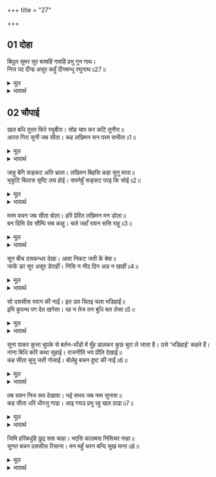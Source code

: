 +++
title = "27"

+++


## 01 दोहा
बिपुल सुमर सुर बरषहिं गावहिं प्रभु गुन गाथ।  
निज पद दीन्ह असुर कहुँ दीनबन्धु रघुनाथ॥27॥  

<details><summary>मूल</summary>

बिपुल सुमर सुर बरषहिं गावहिं प्रभु गुन गाथ।  
निज पद दीन्ह असुर कहुँ दीनबन्धु रघुनाथ॥27॥  
</details>

<details><summary>भावार्थ</summary>

 देवता बहुत से फूल बरसा रहे हैं और प्रभु के गुणों की गाथाएँ (स्तुतियाँ) गा रहे हैं (कि) श्री रघुनाथजी ऐसे दीनबन्धु हैं कि उन्होन्ने असुर को भी अपना परम पद दे दिया॥27॥  
</details>





## 02 चौपाई
खल बधि तुरत फिरे रघुबीरा। सोह चाप कर कटि तूनीरा॥  
आरत गिरा सुनी जब सीता। कह लछिमन सन परम सभीता॥1॥  

<details><summary>मूल</summary>

खल बधि तुरत फिरे रघुबीरा। सोह चाप कर कटि तूनीरा॥  
आरत गिरा सुनी जब सीता। कह लछिमन सन परम सभीता॥1॥  
</details>

<details><summary>भावार्थ</summary>

 दुष्ट मारीच को मारकर श्री रघुवीर तुरन्त लौट पडे। हाथ में धनुष और कमर में तरकस शोभा दे रहा है। इधर जब सीताजी ने दुःखभरी वाणी (मरते समय मारीच की 'हा लक्ष्मण' की आवाज) सुनी तो वे बहुत ही भयभीत होकर लक्ष्मणजी से कहने लगीं॥1॥  
</details>

जाहु बेगि सङ्कट अति भ्राता। लछिमन बिहसि कहा सुनु माता॥  
भृकुटि बिलास सृष्टि लय होई। सपनेहुँ सङ्कट परइ कि सोई॥2॥  

<details><summary>मूल</summary>

जाहु बेगि सङ्कट अति भ्राता। लछिमन बिहसि कहा सुनु माता॥  
भृकुटि बिलास सृष्टि लय होई। सपनेहुँ सङ्कट परइ कि सोई॥2॥  
</details>

<details><summary>भावार्थ</summary>

 तुम शीघ्र जाओ, तुम्हारे भाई बडे सङ्कट में हैं। लक्ष्मणजी ने हँसकर कहा- हे माता! सुनो, जिनके भ्रृकुटि विलास (भौं के इशारे) मात्र से सारी सृष्टि का लय (प्रलय) हो जाता है, वे श्री रामजी क्या कभी स्वप्न में भी सङ्कट में पड सकते हैं?॥2॥  
</details>

मरम बचन जब सीता बोला। हरि प्रेरित लछिमन मन डोला॥  
बन दिसि देव सौम्पि सब काहू। चले जहाँ रावन ससि राहू॥3॥  

<details><summary>मूल</summary>

मरम बचन जब सीता बोला। हरि प्रेरित लछिमन मन डोला॥  
बन दिसि देव सौम्पि सब काहू। चले जहाँ रावन ससि राहू॥3॥  
</details>

<details><summary>भावार्थ</summary>

 इस पर जब सीताजी कुछ मर्म वचन (हृदय में चुभने वाले वचन) कहने लगीं, तब भगवान की प्रेरणा से लक्ष्मणजी का मन भी चञ्चल हो उठा। वे श्री सीताजी को वन और दिशाओं के देवताओं को सौम्पकर वहाँ चले, जहाँ रावण रूपी चन्द्रमा के लिए राहु रूप श्री रामजी थे॥3॥  
</details>

सून बीच दसकन्धर देखा। आवा निकट जती कें बेषा॥  
जाकें डर सुर असुर डेराहीं। निसि न नीद दिन अन्न न खाहीं॥4॥  

<details><summary>मूल</summary>

सून बीच दसकन्धर देखा। आवा निकट जती कें बेषा॥  
जाकें डर सुर असुर डेराहीं। निसि न नीद दिन अन्न न खाहीं॥4॥  
</details>

<details><summary>भावार्थ</summary>

 रावण सूना मौका देखकर यति (सन्न्यासी) के वेष में श्री सीताजी के समीप आया, जिसके डर से देवता और दैत्य तक इतना डरते हैं कि रात को नीन्द नहीं आती और दिन में (भरपेट) अन्न नहीं खाते-॥4॥  
</details>

सो दससीस स्वान की नाईं। इत उत चितइ चला भडिहाईं॥  
इमि कुपन्थ पग देत खगेसा। रह न तेज तन बुधि बल लेसा॥5॥  

<details><summary>मूल</summary>

सो दससीस स्वान की नाईं। इत उत चितइ चला भडिहाईं॥  
इमि कुपन्थ पग देत खगेसा। रह न तेज तन बुधि बल लेसा॥5॥  
</details>

<details><summary>भावार्थ</summary>

 वही दस सिर वाला रावण कुत्ते की तरह इधर-उधर ताकता हुआ भडिहाई (चोरी) के लिए चला। (काकभुशुण्डिजी कहते हैं-) हे गरुडजी! इस प्रकार कुमार्ग पर पैर रखते ही शरीर में तेज तथा बुद्धि एवं बल का लेश भी नहीं रह जाता॥5॥  
</details>

सूना पाकर कुत्ता चुपके से बर्तन-भाँडों में मुँह डालकर कुछ चुरा ले जाता है। उसे 'भडिहाई' कहते हैं।  
नाना बिधि करि कथा सुहाई। राजनीति भय प्रीति देखाई॥  
कह सीता सुनु जती गोसाईं। बोलेहु बचन दुष्ट की नाईं॥6॥  

<details><summary>मूल</summary>

सूना पाकर कुत्ता चुपके से बर्तन-भाँडों में मुँह डालकर कुछ चुरा ले जाता है। उसे 'भडिहाई' कहते हैं।  
नाना बिधि करि कथा सुहाई। राजनीति भय प्रीति देखाई॥  
कह सीता सुनु जती गोसाईं। बोलेहु बचन दुष्ट की नाईं॥6॥  
</details>

<details><summary>भावार्थ</summary>

 रावण ने अनेकों प्रकार की सुहावनी कथाएँ रचकर सीताजी को राजनीति, भय और प्रेम दिखलाया। सीताजी ने कहा- हे यति गोसाईं! सुनो, तुमने तो दुष्ट की तरह वचन कहे॥6॥  
</details>

<div class="audioEmbed"  caption="AIR-वाचनम्" src="https://archive
.org/download/rAmcharitmAnas-AIR/EPI-256.mp3"></div>

तब रावन निज रूप देखावा। भई सभय जब नाम सुनावा॥  
कह सीता धरि धीरजु गाढा। आइ गयउ प्रभु रहु खल ठाढा॥7॥  

<details><summary>मूल</summary>

तब रावन निज रूप देखावा। भई सभय जब नाम सुनावा॥  
कह सीता धरि धीरजु गाढा। आइ गयउ प्रभु रहु खल ठाढा॥7॥  
</details>

<details><summary>भावार्थ</summary>

 तब रावण ने अपना असली रूप दिखलाया और जब नाम सुनाया तब तो सीताजी भयभीत हो गईं। उन्होन्ने गहरा धीरज धरकर कहा- 'अरे दुष्ट! खडा तो रह, प्रभु आ गए'॥7॥  
</details>

जिमि हरिबधुहि छुद्र सस चाहा। भएसि कालबस निसिचर नाहा॥  
सुनत बचन दससीस रिसाना। मन महुँ चरन बन्दि सुख माना॥8॥  

<details><summary>मूल</summary>

जिमि हरिबधुहि छुद्र सस चाहा। भएसि कालबस निसिचर नाहा॥  
सुनत बचन दससीस रिसाना। मन महुँ चरन बन्दि सुख माना॥8॥  
</details>

<details><summary>भावार्थ</summary>

 जैसे सिंह की स्त्री को तुच्छ खरगोश चाहे, वैसे ही अरे राक्षसराज! तू (मेरी चाह करके) काल के वश हुआ है। ये वचन सुनते ही रावण को क्रोध आ गया, परन्तु मन में उसने सीताजी के चरणों की वन्दना करके सुख माना॥8॥  
</details>

